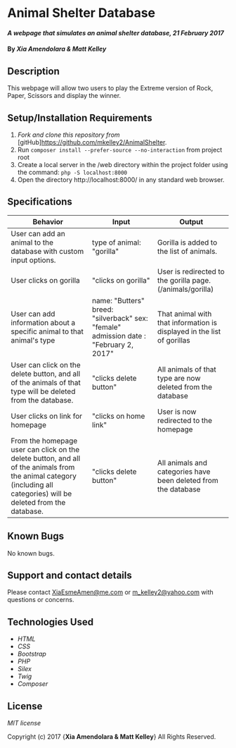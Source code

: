 # Animal Shelter Database

#### _A webpage that simulates an animal shelter database, 21 February 2017_

#### By _**Xia Amendolara & Matt Kelley**_

## Description

This webpage will allow two users to play the Extreme version of Rock, Paper, Scissors and display the winner.

## Setup/Installation Requirements

1. _Fork and clone this repository from_ [gitHub]https://github.com/mkelley2/AnimalShelter.
2. Run `composer install --prefer-source --no-interaction` from project root
3. Create a local server in the /web directory within the project folder using the command: `php -S localhost:8000`
4. Open the directory http://localhost:8000/ in any standard web browser.


## Specifications

|Behavior|Input|Output|
|--------|-----|------|
| User can add an animal to the database with custom input options.| type of animal: "gorilla" | Gorilla is added to the list of animals. |
|User clicks on gorilla | "clicks on gorilla" | User is redirected to the gorilla page. (/animals/gorilla)|
|User can add information about a specific animal to that animal's type| name: "Butters" breed: "silverback" sex: "female" admission date : "February 2, 2017" | That animal with that information is displayed in the list of gorillas|
|User can click on the delete button, and all of the animals of that type will be deleted from the database. | "clicks delete button" | All animals of that type are now deleted from the database|
|User clicks on link for homepage | "clicks on home link" | User is now redirected to the homepage|
|From the homepage user can click on the delete button, and all of the animals from the animal category (including all categories) will be deleted from the database. | "clicks delete button" | All animals and categories have been deleted from the database|


## Known Bugs

No known bugs.

## Support and contact details

Please contact XiaEsmeAmen@me.com or m_kelley2@yahoo.com with questions or concerns.

## Technologies Used

* _HTML_
* _CSS_
* _Bootstrap_
* _PHP_
* _Silex_
* _Twig_
* _Composer_

## License

*MIT license*

Copyright (c) 2017 {**Xia Amendolara & Matt Kelley**} All Rights Reserved.
